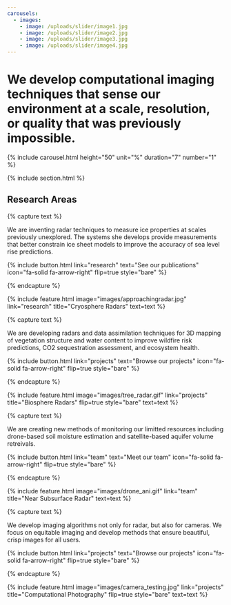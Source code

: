 ```yaml
---
carousels:
  - images: 
    - image: /uploads/slider/image1.jpg
    - image: /uploads/slider/image2.jpg
    - image: /uploads/slider/image3.jpg
    - image: /uploads/slider/image4.jpg
---
```


#  We develop computational imaging techniques that sense our environment at a scale, resolution, or quality that was previously impossible. 

{% include carousel.html height="50" unit="%" duration="7" number="1" %}

{% include section.html %}

## Research Areas

{% capture text %}

We are inventing radar techniques to measure ice properties at scales previously unexplored. The systems she develops provide measurements that better constrain ice sheet models to improve the accuracy of sea level rise predictions.

{%
  include button.html
  link="research"
  text="See our publications"
  icon="fa-solid fa-arrow-right"
  flip=true
  style="bare"
%}

{% endcapture %}

{%
  include feature.html
  image="images/approachingradar.jpg"
  link="research"
  title="Cryosphere Radars"
  text=text
%}

{% capture text %}

We are developing radars and data assimilation techniques for 3D mapping of vegetation structure and water content to improve wildfire risk predictions, CO2 sequestration assessment, and ecosystem health.

{%
  include button.html
  link="projects"
  text="Browse our projects"
  icon="fa-solid fa-arrow-right"
  flip=true
  style="bare"
%}

{% endcapture %}

{%
  include feature.html
  image="images/tree_radar.gif"
  link="projects"
  title="Biosphere Radars"
  flip=true
  style="bare"
  text=text
%}

{% capture text %}

We are creating new methods of monitoring our limitted resources including drone-based soil moisture estimation and satellite-based aquifer volume retreivals.

{%
  include button.html
  link="team"
  text="Meet our team"
  icon="fa-solid fa-arrow-right"
  flip=true
  style="bare"
%}

{% endcapture %}

{%
  include feature.html
  image="images/drone_ani.gif"
  link="team"
  title="Near Subsurface Radar"
  text=text
%}

{% capture text %}

We develop imaging algorithms not only for radar, but also for cameras. We focus on equitable imaging and develop methods that ensure beautiful, crisp images for all users. 


{%
  include button.html
  link="projects"
  text="Browse our projects"
  icon="fa-solid fa-arrow-right"
  flip=true
  style="bare"
%}

{% endcapture %}

{%
  include feature.html
  image="images/camera_testing.jpg"
  link="projects"
  title="Computational Photography"
  flip=true
  style="bare"
  text=text
%}
